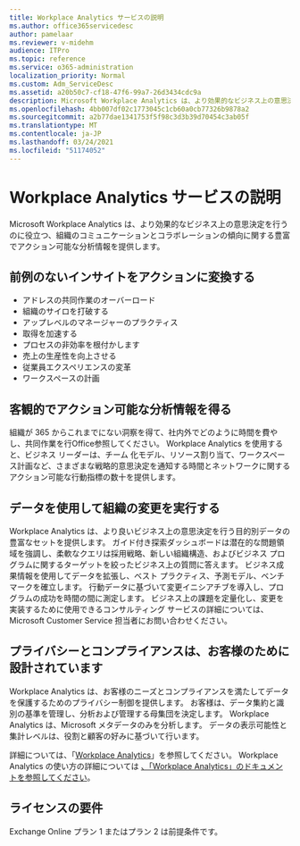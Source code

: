 ```yaml
---
title: Workplace Analytics サービスの説明
ms.author: office365servicedesc
author: pamelaar
ms.reviewer: v-midehm
audience: ITPro
ms.topic: reference
ms.service: o365-administration
localization_priority: Normal
ms.custom: Adm_ServiceDesc
ms.assetid: a20b50c7-cf18-47f6-99a7-26d3434cdc9a
description: Microsoft Workplace Analytics は、より効果的なビジネス上の意思決定を行うのに役立つ、組織のコミュニケーションとコラボレーションの傾向に関する豊富でアクション可能な分析情報を提供します。
ms.openlocfilehash: 4bb007df02c1773045c1cb60a0cb77326b9878a2
ms.sourcegitcommit: a2b77dae1341753f5f98c3d3b39d70454c3ab05f
ms.translationtype: MT
ms.contentlocale: ja-JP
ms.lasthandoff: 03/24/2021
ms.locfileid: "51174052"
---
```

# <a name="workplace-analytics-service-description"></a>Workplace Analytics サービスの説明

Microsoft Workplace Analytics は、より効果的なビジネス上の意思決定を行うのに役立つ、組織のコミュニケーションとコラボレーションの傾向に関する豊富でアクション可能な分析情報を提供します。

## <a name="transform-unprecedented-insights-into-action"></a>前例のないインサイトをアクションに変換する

* アドレスの共同作業のオーバーロード
* 組織のサイロを打破する
* アップレベルのマネージャーのプラクティス
* 取得を加速する
* プロセスの非効率を根付かします
* 売上の生産性を向上させる
* 従業員エクスペリエンスの変革
* ワークスペースの計画

## <a name="gain-objective-actionable-insights"></a>客観的でアクション可能な分析情報を得る

組織が 365 からこれまでにない洞察を得て、社内外でどのように時間を費やし、共同作業を行Office参照してください。 Workplace Analytics を使用すると、ビジネス リーダーは、チーム 化モデル、リソース割り当て、ワークスペース計画など、さまざまな戦略的意思決定を通知する時間とネットワークに関するアクション可能な行動指標の数十を提供します。

## <a name="drive-organizational-change-with-data"></a>データを使用して組織の変更を実行する

Workplace Analytics は、より良いビジネス上の意思決定を行う目的別データの豊富なセットを提供します。 ガイド付き探索ダッシュボードは潜在的な問題領域を強調し、柔軟なクエリは採用戦略、新しい組織構造、およびビジネス プログラムに関するターゲットを絞ったビジネス上の質問に答えます。 ビジネス成果情報を使用してデータを拡張し、ベスト プラクティス、予測モデル、ベンチマークを確立します。 行動データに基づいて変更イニシアチブを導入し、プログラムの成功を時間の間に測定します。 ビジネス上の課題を定量化し、変更を実装するために使用できるコンサルティング サービスの詳細については、Microsoft Customer Service 担当者にお問い合わせください。

## <a name="privacy-and-compliance-designed-for-you"></a>プライバシーとコンプライアンスは、お客様のために設計されています

Workplace Analytics は、お客様のニーズとコンプライアンスを満たしてデータを保護するためのプライバシー制御を提供します。 お客様は、データ集約と識別の基準を管理し、分析および管理する母集団を決定します。 Workplace Analytics は、Microsoft メタデータのみを分析します。 データの表示可能性と集計レベルは、役割と顧客の好みに基づいて行います。

詳細については、「[Workplace Analytics](https://go.microsoft.com/fwlink/?linkid=852492)」を参照してください。 Workplace Analytics の使い方の詳細については [、「Workplace Analytics」のドキュメントを参照してください](/workplace-analytics/)。
  
## <a name="licensing-requirements"></a>ライセンスの要件

Exchange Online プラン 1 またはプラン 2 は前提条件です。